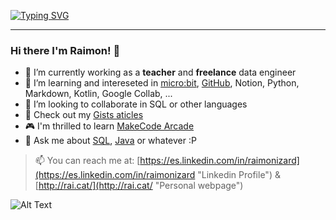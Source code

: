 [![Typing SVG](https://readme-typing-svg.demolab.com?font=Fira+Code&size=18&pause=100&color=FFFCFC&multiline=true&random=false&width=435&lines=Feel+free+to+explore%2C+star%2C+clone;fork+and+comment+my+repos+%26+gists)](https://git.io/typing-svg)

---

### Hi there I'm Raimon! 👋

- 🔭 I’m currently working as a **teacher** and **freelance** data engineer
- 🌱 I’m learning and intereseted in [micro:bit](https://makecode.microbit.org/ "MakeCode micro:bit"), [GitHub](https://github.com/ "GitHub"), Notion, Python, Markdown, Kotlin, Google Collab, ...
- 👯 I’m looking to collaborate in SQL or other languages
- :bookmark_tabs: Check out my [Gists aticles](https://gist.github.com/raimonizard "Raimon Izard articles at Gist")
- :video_game: I'm thrilled to learn [MakeCode Arcade](https://arcade.makecode.com/ "MakeCode Arcade")
- 💬 Ask me about [SQL](https://github.com/raimonizard/SQL "SQL personal repo for teaching purposes"), [Java](https://github.com/raimonizard/java "Java personal repo for teaching purposes") or whatever :P

> 📫 You can reach me at: [https://es.linkedin.com/in/raimonizard](https://es.linkedin.com/in/raimonizard "Linkedin Profile") & [http://rai.cat/](http://rai.cat/ "Personal webpage")

  ![Alt Text](https://cdn3.whatculture.com/images/2015/01/arcades.gif "An animated gif")
